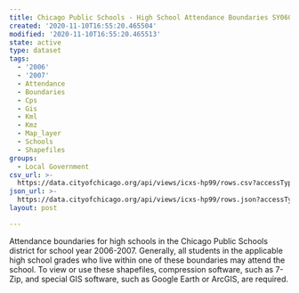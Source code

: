 ```yaml
---
title: Chicago Public Schools - High School Attendance Boundaries SY0607
created: '2020-11-10T16:55:20.465504'
modified: '2020-11-10T16:55:20.465513'
state: active
type: dataset
tags:
  - '2006'
  - '2007'
  - Attendance
  - Boundaries
  - Cps
  - Gis
  - Kml
  - Kmz
  - Map_layer
  - Schools
  - Shapefiles
groups:
  - Local Government
csv_url: >-
  https://data.cityofchicago.org/api/views/icxs-hp99/rows.csv?accessType=DOWNLOAD
json_url: >-
  https://data.cityofchicago.org/api/views/icxs-hp99/rows.json?accessType=DOWNLOAD
layout: post

---
```

Attendance boundaries for high schools in the Chicago Public Schools district for school year 2006-2007. Generally, all students in the applicable high school grades who live within one of these boundaries may attend the school. To view or use these shapefiles, compression software, such as 7-Zip, and special GIS software, such as Google Earth or ArcGIS, are required.
